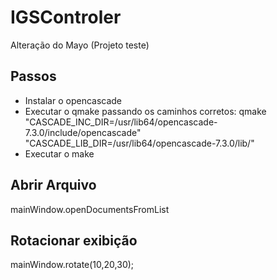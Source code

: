 # IGSControler

Alteração do Mayo (Projeto teste)

## Passos
- Instalar o opencascade
- Executar o qmake passando os caminhos corretos:
qmake "CASCADE_INC_DIR=/usr/lib64/opencascade-7.3.0/include/opencascade" "CASCADE_LIB_DIR=/usr/lib64/opencascade-7.3.0/lib/"
- Executar o make


## Abrir Arquivo
mainWindow.openDocumentsFromList

## Rotacionar exibição
mainWindow.rotate(10,20,30);
